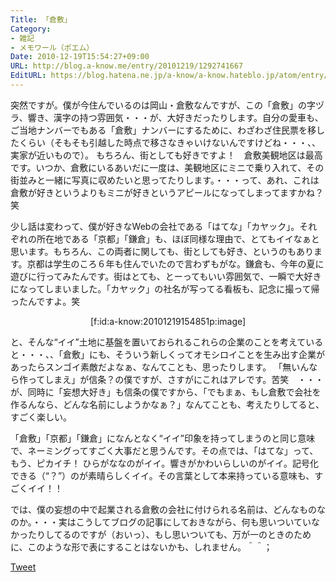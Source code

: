 ```yaml
---
Title: 「倉敷」
Category:
- 雑記
- メモワール（ポエム）
Date: 2010-12-19T15:54:27+09:00
URL: http://blog.a-know.me/entry/20101219/1292741667
EditURL: https://blog.hatena.ne.jp/a-know/a-know.hateblo.jp/atom/entry/12921228815727979778
---
```


突然ですが。僕が今住んでいるのは岡山・倉敷なんですが、この「倉敷」の字ヅラ、響き、漢字の持つ雰囲気・・・が、大好きだったりします。自分の愛車も、ご当地ナンバーでもある「倉敷」ナンバーにするために、わざわざ住民票を移したくらい（そもそも引越した時点で移さなきゃいけないんですけどね・・・、、実家が近いもので）。
もちろん、街としても好きですよ！　倉敷美観地区は最高です。いつか、倉敷にいるあいだに一度は、美観地区にミニで乗り入れて、その街並みと一緒に写真に収めたいと思ってたりします。・・・って、あれ、これは倉敷が好きというよりもミニが好きというアピールになってしまってますかね？笑


少し話は変わって、僕が好きなWebの会社である「はてな」「カヤック」。それぞれの所在地である「京都」「鎌倉」も、ほぼ同様な理由で、とてもイイなぁと思います。もちろん、この両者に関しても、街としても好き、というのもあります。京都は学生のころ６年も住んでいたので言わずもがな。鎌倉も、今年の夏に遊びに行ってみたんです。街はとても、とーってもいい雰囲気で、一瞬で大好きになってしまいました。「カヤック」の社名が写ってる看板も、記念に撮って帰ったんですよ。笑


<div align=center>[f:id:a-know:20101219154851p:image]</div>


と、そんな“イイ”土地に基盤を置いておられるこれらの企業のことを考えていると・・・、、「倉敷」にも、そういう新しくってオモシロイことを生み出す企業があったらスンゴイ素敵だよなぁ、なんてことも、思ったりします。
「無いんなら作ってしまえ」が信条？の僕ですが、さすがにこれはアレです。苦笑　・・・が、同時に「妄想大好き」も信条の僕ですから、「でもまぁ、もし倉敷で会社を作るんなら、どんな名前にしようかなぁ？」なんてことも、考えたりしてると、すごく楽しい。

「倉敷」「京都」「鎌倉」になんとなく“イイ”印象を持ってしまうのと同じ意味で、ネーミングってすごく大事だと思うんです。その点では、「はてな」って、もう、ピカイチ！
ひらがななのがイイ。響きがかわいらしいのがイイ。記号化できる（“？”）のが素晴らしくイイ。その言葉として本来持っている意味も、すごくイイ！！

では、僕の妄想の中で起業される倉敷の会社に付けられる名前は、どんなものなのか。・・・実はこうしてブログの記事にしておきながら、何も思いついていなかったりしてるのですが（おいっ）、もし思いついても、万が一のときのために、このような形で表にすることはないかも、しれません。＾＾；



<a href="http://twitter.com/share" class="twitter-share-button" data-count="horizontal" data-via="a_know" data-related="CDiT_info" data-lang="ja">Tweet</a><script type="text/javascript" src="http://platform.twitter.com/widgets.js"></script>
